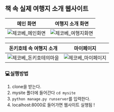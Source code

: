 ## 책 속 실제 여행지 소개 웹사이트
|메인 화면|여행지 소개 화면|
|---|---|
|![제코베_메인화면](https://user-images.githubusercontent.com/41350477/211523118-9432c2b8-9ce9-42a6-af09-bf681e38a603.png)|![제코베_여행지화면](https://user-images.githubusercontent.com/41350477/211523038-16d53d6c-3c71-4946-91e5-d746b269d54f.png)|

|돈키호테 속 여행지 소개|마이페이지|
|---|---|
|![제코베_돈키호테의마을](https://user-images.githubusercontent.com/41350477/211523073-6de2bd51-0752-4855-aeec-1797f8bd76f0.png)|![제코베_마이페이지](https://user-images.githubusercontent.com/41350477/211523094-b226a8a2-2c70-477e-bdec-a04693df6332.png)|




### 💻실행방법
1. clone을 받는다.
2. mysite 폴더에 들어간다 ```cd mysite```
3. ```python manage.py runserver```를 입력한다.
4. localhost:8000로 들어가면 웹사이트 실행됨 ! 

